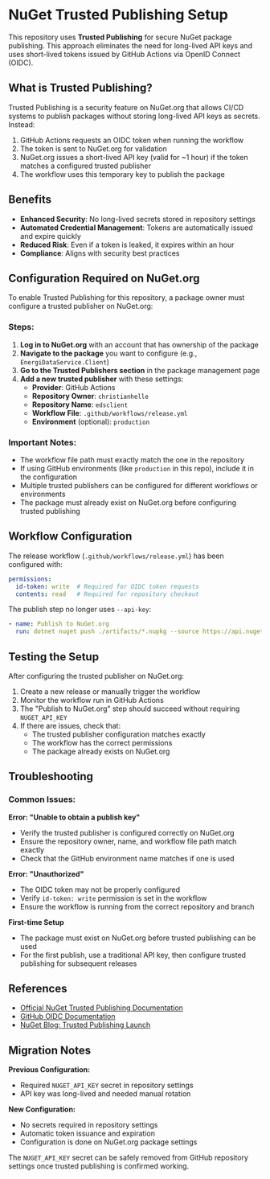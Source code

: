# NuGet Trusted Publishing Setup

This repository uses **Trusted Publishing** for secure NuGet package publishing. This approach eliminates the need for long-lived API keys and uses short-lived tokens issued by GitHub Actions via OpenID Connect (OIDC).

## What is Trusted Publishing?

Trusted Publishing is a security feature on NuGet.org that allows CI/CD systems to publish packages without storing long-lived API keys as secrets. Instead:

1. GitHub Actions requests an OIDC token when running the workflow
2. The token is sent to NuGet.org for validation
3. NuGet.org issues a short-lived API key (valid for ~1 hour) if the token matches a configured trusted publisher
4. The workflow uses this temporary key to publish the package

## Benefits

- **Enhanced Security**: No long-lived secrets stored in repository settings
- **Automated Credential Management**: Tokens are automatically issued and expire quickly
- **Reduced Risk**: Even if a token is leaked, it expires within an hour
- **Compliance**: Aligns with security best practices

## Configuration Required on NuGet.org

To enable Trusted Publishing for this repository, a package owner must configure a trusted publisher on NuGet.org:

### Steps:

1. **Log in to NuGet.org** with an account that has ownership of the package
2. **Navigate to the package** you want to configure (e.g., `EnergiDataService.Client`)
3. **Go to the Trusted Publishers section** in the package management page
4. **Add a new trusted publisher** with these settings:
   - **Provider**: GitHub Actions
   - **Repository Owner**: `christianhelle`
   - **Repository Name**: `edsclient`
   - **Workflow File**: `.github/workflows/release.yml`
   - **Environment** (optional): `production`

### Important Notes:

- The workflow file path must exactly match the one in the repository
- If using GitHub environments (like `production` in this repo), include it in the configuration
- Multiple trusted publishers can be configured for different workflows or environments
- The package must already exist on NuGet.org before configuring trusted publishing

## Workflow Configuration

The release workflow (`.github/workflows/release.yml`) has been configured with:

```yaml
permissions:
  id-token: write  # Required for OIDC token requests
  contents: read   # Required for repository checkout
```

The publish step no longer uses `--api-key`:

```yaml
- name: Publish to NuGet.org
  run: dotnet nuget push ./artifacts/*.nupkg --source https://api.nuget.org/v3/index.json --skip-duplicate
```

## Testing the Setup

After configuring the trusted publisher on NuGet.org:

1. Create a new release or manually trigger the workflow
2. Monitor the workflow run in GitHub Actions
3. The "Publish to NuGet.org" step should succeed without requiring `NUGET_API_KEY`
4. If there are issues, check that:
   - The trusted publisher configuration matches exactly
   - The workflow has the correct permissions
   - The package already exists on NuGet.org

## Troubleshooting

### Common Issues:

**Error: "Unable to obtain a publish key"**
- Verify the trusted publisher is configured correctly on NuGet.org
- Ensure the repository owner, name, and workflow file path match exactly
- Check that the GitHub environment name matches if one is used

**Error: "Unauthorized"**
- The OIDC token may not be properly configured
- Verify `id-token: write` permission is set in the workflow
- Ensure the workflow is running from the correct repository and branch

**First-time Setup**
- The package must exist on NuGet.org before trusted publishing can be used
- For the first publish, use a traditional API key, then configure trusted publishing for subsequent releases

## References

- [Official NuGet Trusted Publishing Documentation](https://learn.microsoft.com/en-us/nuget/nuget-org/trusted-publishing)
- [GitHub OIDC Documentation](https://docs.github.com/en/actions/deployment/security-hardening-your-deployments/about-security-hardening-with-openid-connect)
- [NuGet Blog: Trusted Publishing Launch](https://devblogs.microsoft.com/dotnet/enhanced-security-is-here-with-the-new-trust-publishing-on-nuget-org/)

## Migration Notes

**Previous Configuration:**
- Required `NUGET_API_KEY` secret in repository settings
- API key was long-lived and needed manual rotation

**New Configuration:**
- No secrets required in repository settings
- Automatic token issuance and expiration
- Configuration is done on NuGet.org package settings

The `NUGET_API_KEY` secret can be safely removed from GitHub repository settings once trusted publishing is confirmed working.
